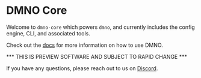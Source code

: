 # DMNO Core

Welcome to `dmno-core` which powers `dmno`, and currently includes the config engine, CLI, and associated tools. 

Check out the [docs](https://dmno.dev/docs) for more information on how to use DMNO.

*** THIS IS PREVIEW SOFTWARE AND SUBJECT TO RAPID CHANGE ***

If you have any questions, please reach out to us on [Discord](https://discord.gg/Q9GW2PzD).
